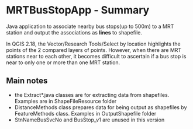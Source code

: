 # MRTBusStopApp - Summary

Java application to associate nearby bus stops(up to 500m) to a MRT station and output the associations as **lines** to shapefile. 

In QGIS 2.18, the Vector/Research Tools/Select by location highlights the points of the 2 compared layers of points. However, when there are MRT stations near to each other, it becomes difficult to ascertain if a bus stop is near to only one or more than one MRT station.

## Main notes

- the Extract*.java classes are for extracting data from shapefiles. Examples are in ShapeFileResource folder
- DistanceMethods class prepares data for being output as shapefiles by FeatureMethods class. Examples in OutputShapefile folder
- StnNameBusSvcNo and BusStop_v1 are unused in this version
